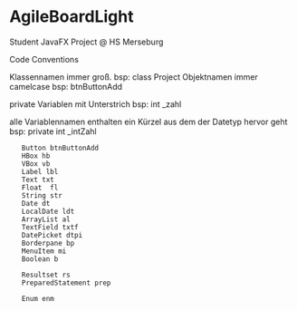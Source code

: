 # AgileBoardLight
Student JavaFX Project @ HS Merseburg


Code Conventions

Klassennamen immer groß. bsp: class Project
Objektnamen immer camelcase bsp: btnButtonAdd

private Variablen mit Unterstrich bsp: int _zahl

alle Variablennamen enthalten ein Kürzel aus dem der Datetyp hervor geht 
  bsp: private int _intZahl
       
       Button btnButtonAdd
       HBox hb
       VBox vb
       Label lbl
       Text txt
       Float  fl
       String str
       Date dt
       LocalDate ldt
       ArrayList al
       TextField txtf
       DatePicket dtpi
       Borderpane bp
       MenuItem mi
       Boolean b
        
       Resultset rs
       PreparedStatement prep
       
       Enum enm
